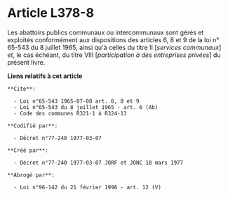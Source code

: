 # Article L378-8

Les abattoirs publics communaux ou intercommunaux sont gérés et exploités conformément aux dispositions des articles 6, 8 et
9 de la loi n° 65-543 du 8 juillet 1965, ainsi qu'à celles du titre II [*services communaux*] et, le cas échéant, du titre
VIII [*participation à des entreprises privées*] du présent livre.

**Liens relatifs à cet article**

	**Cite**:

	  - Loi n°65-543 1965-07-08 art. 6, 8 et 9
	  - Loi n°65-543 du 8 juillet 1965 - art. 6 (Ab)
	  - Code des communes R321-1 à R324-13

	**Codifié par**:

	  - Décret n°77-240 1977-03-07

	**Créé par**:

	  - Décret n°77-240 1977-03-07 JORF et JONC 18 mars 1977

	**Abrogé par**:

	  - Loi n°96-142 du 21 février 1996 - art. 12 (V)
